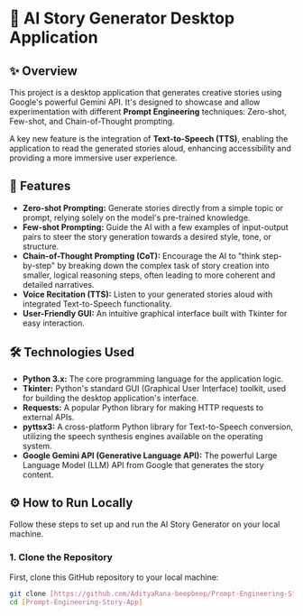 # 📖 AI Story Generator Desktop Application

## ✨ Overview

This project is a desktop application that generates creative stories using Google's powerful Gemini API. It's designed to showcase and allow experimentation with different **Prompt Engineering** techniques: Zero-shot, Few-shot, and Chain-of-Thought prompting.

A key new feature is the integration of **Text-to-Speech (TTS)**, enabling the application to read the generated stories aloud, enhancing accessibility and providing a more immersive user experience.

## 🚀 Features

* **Zero-shot Prompting:** Generate stories directly from a simple topic or prompt, relying solely on the model's pre-trained knowledge.
* **Few-shot Prompting:** Guide the AI with a few examples of input-output pairs to steer the story generation towards a desired style, tone, or structure.
* **Chain-of-Thought Prompting (CoT):** Encourage the AI to "think step-by-step" by breaking down the complex task of story creation into smaller, logical reasoning steps, often leading to more coherent and detailed narratives.
* **Voice Recitation (TTS):** Listen to your generated stories aloud with integrated Text-to-Speech functionality.
* **User-Friendly GUI:** An intuitive graphical interface built with Tkinter for easy interaction.

## 🛠️ Technologies Used

* **Python 3.x:** The core programming language for the application logic.
* **Tkinter:** Python's standard GUI (Graphical User Interface) toolkit, used for building the desktop application's interface.
* **Requests:** A popular Python library for making HTTP requests to external APIs.
* **pyttsx3:** A cross-platform Python library for Text-to-Speech conversion, utilizing the speech synthesis engines available on the operating system.
* **Google Gemini API (Generative Language API):** The powerful Large Language Model (LLM) API from Google that generates the story content.

## ⚙️ How to Run Locally

Follow these steps to set up and run the AI Story Generator on your local machine.

### 1. Clone the Repository

First, clone this GitHub repository to your local machine:

```bash
git clone [https://github.com/AdityaRana-beepbeep/Prompt-Engineering-Story-App.git]
cd [Prompt-Engineering-Story-App]
